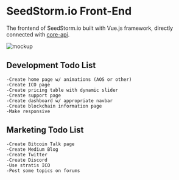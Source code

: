 # SeedStorm.io Front-End

The frontend of SeedStorm.io built with Vue.js framework, directly connected with [core-api](https://github.com/seedstorm-io/core-api).

![mockup](https://user-images.githubusercontent.com/5221349/56460561-c442a880-63a4-11e9-8ab5-f85e0072b243.png)

## Development Todo List

```text
-Create home page w/ animations (AOS or other)
-Create ICO page
-Create pricing table with dynamic slider
-Create support page
-Create dashboard w/ appropriate navbar
-Create blockchain information page
-Make responsive
```

## Marketing Todo List

```text
-Create Bitcoin Talk page
-Create Medium Blog
-Create Twitter
-Create Discord
-Use stratis ICO
-Post some topics on forums
```
